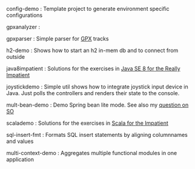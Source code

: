 config-demo
: Template project to generate environment specific configurations 

gpxanalyzer
: 

gpxparser
: Simple parser for [GPX](http://www.topografix.com/gpx.asp) tracks

h2-demo
: Shows how to start an h2 in-mem db and to connect from outside

java8impatient
: Solutions for the exercises in [Java SE 8 for the Really Impatient](https://www.informit.com/store/java-se-8-for-the-really-impatient-9780321927767)

joystickdemo
: Simple util shows how to integrate joystick input device in Java. Just polls the controllers and renders their state to the console.

mult-bean-demo
: Demo Spring bean lite mode. See also my [question on SO](http://stackoverflow.com/questions/26641349/why-does-this-java-based-spring-configuration-create-two-instances-of-a-singleto)

scalademo
: Solutions for the exercises in [Scala for the Impatient](https://www.informit.com/store/scala-for-the-impatient-9780321774095)

sql-insert-fmt
: Formats SQL insert statements by aligning columnnames and values

multi-context-demo
: Aggregates multiple functional modules in one application


